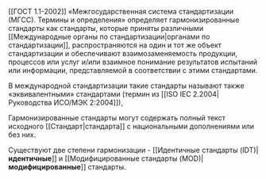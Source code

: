 [[ГОСТ 1.1-2002]] «Межгосударственная система стандартизации (МГСС). Термины и определения» определяет гармонизированные стандарты как стандарты, которые приняты различными [[Международные органы по стандартизации|органами по стандартизации]], распространяются на один и тот же объект стандартизации и обеспечивают взаимозаменяемость продукции, процессов или услуг и/или взаимное понимание результатов испытаний или информации, представляемой в соответствии с этими стандартами.

В международной стандартизации такие стандарты называют также «эквивалентными» стандартами (термин из [[ISO IEC 2.2004|Руководства ИСО/МЭК 2:2004]]),

Гармонизированные стандарты могут содержать полный текст исходного [[Стандарт|стандарта]] с национальными дополнениями или без них.

Существуют две степени гармонизации - [[Идентичные стандарты (IDT)|**идентичные**]] и [[Модифицированные стандарты (MOD)|**модифицированные**]] стандарты.